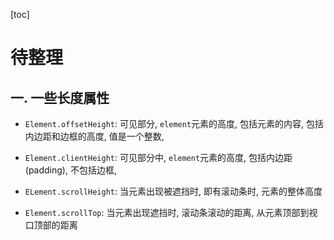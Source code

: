 [toc]

# 待整理

## 一. 一些长度属性

- `Element.offsetHeight`: 可见部分, `element`元素的高度, 包括元素的内容, 包括内边距和边框的高度, 值是一个整数, 

- `Element.clientHeight`: 可见部分中, `element`元素的高度, 包括内边距(padding), 不包括边框, 
- `ELement.scrollHeight`:  当元素出现被遮挡时, 即有滚动条时, 元素的整体高度
- `Element.scrollTop`: 当元素出现遮挡时, 滚动条滚动的距离, 从元素顶部到视口顶部的距离